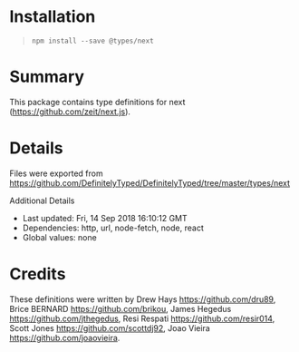# Installation
> `npm install --save @types/next`

# Summary
This package contains type definitions for next (https://github.com/zeit/next.js).

# Details
Files were exported from https://github.com/DefinitelyTyped/DefinitelyTyped/tree/master/types/next

Additional Details
 * Last updated: Fri, 14 Sep 2018 16:10:12 GMT
 * Dependencies: http, url, node-fetch, node, react
 * Global values: none

# Credits
These definitions were written by Drew Hays <https://github.com/dru89>, Brice BERNARD <https://github.com/brikou>, James Hegedus <https://github.com/jthegedus>, Resi Respati <https://github.com/resir014>, Scott Jones <https://github.com/scottdj92>, Joao Vieira <https://github.com/joaovieira>.
